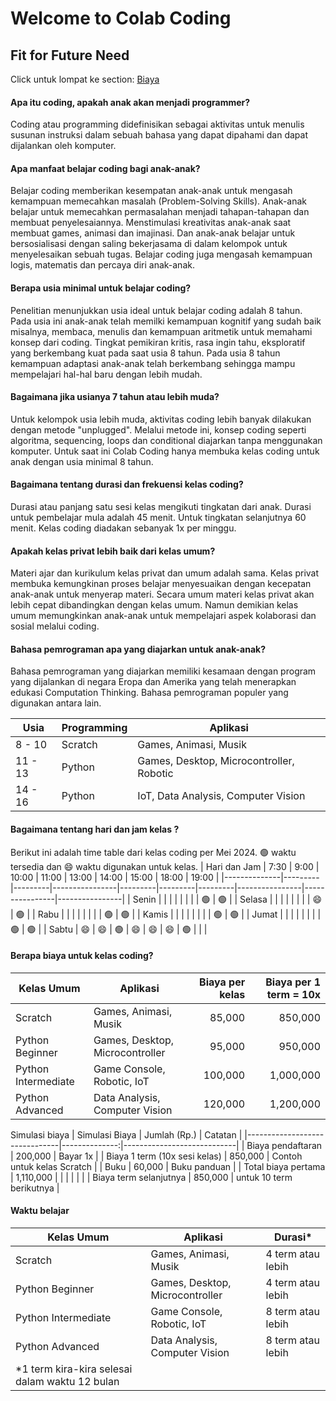 # Welcome to Colab Coding
## Fit for Future Need

Click untuk lompat ke section:
[Biaya](#Berapa-biaya-untuk-kelas-coding?)

#### Apa itu coding, apakah anak akan menjadi programmer?
Coding atau programming didefinisikan sebagai aktivitas untuk menulis susunan instruksi dalam sebuah bahasa yang dapat dipahami dan dapat dijalankan oleh komputer. 

#### Apa manfaat belajar coding bagi anak-anak?
Belajar coding memberikan kesempatan anak-anak untuk mengasah kemampuan memecahkan masalah (Problem-Solving Skills). Anak-anak belajar untuk memecahkan permasalahan menjadi tahapan-tahapan dan membuat penyelesaiannya. Menstimulasi kreativitas anak-anak saat membuat games, animasi dan imajinasi. Dan anak-anak belajar untuk bersosialisasi dengan saling bekerjasama di dalam kelompok untuk menyelesaikan sebuah tugas. Belajar coding juga mengasah kemampuan logis, matematis dan percaya diri anak-anak.

#### Berapa usia minimal untuk belajar coding?
Penelitian menunjukkan usia ideal untuk belajar coding adalah 8 tahun. Pada usia ini anak-anak telah memilki kemampuan kognitif yang sudah baik misalnya, membaca, menulis dan kemampuan aritmetik untuk memahami konsep dari coding. Tingkat pemikiran kritis, rasa ingin tahu, eksploratif yang berkembang kuat pada saat usia 8 tahun. Pada usia 8 tahun kemampuan adaptasi anak-anak telah berkembang sehingga mampu mempelajari hal-hal baru dengan lebih mudah.

#### Bagaimana jika usianya 7 tahun atau lebih muda?
Untuk kelompok usia lebih muda, aktivitas coding lebih banyak dilakukan dengan metode "unplugged". Melalui metode ini, konsep coding seperti algoritma, sequencing, loops dan conditional diajarkan tanpa menggunakan komputer. Untuk saat ini Colab Coding hanya membuka kelas coding untuk anak dengan usia minimal 8 tahun.

#### Bagaimana tentang durasi dan frekuensi kelas coding?
Durasi atau panjang satu sesi kelas mengikuti tingkatan dari anak. Durasi untuk pembelajar mula adalah 45 menit. Untuk tingkatan selanjutnya 60 menit. Kelas coding diadakan sebanyak 1x per minggu.

#### Apakah kelas privat lebih baik dari kelas umum?
Materi ajar dan kurikulum kelas privat dan umum adalah sama. Kelas privat membuka kemungkinan proses belajar menyesuaikan dengan kecepatan anak-anak untuk menyerap materi. Secara umum materi kelas privat akan lebih cepat dibandingkan dengan kelas umum. Namun demikian kelas umum memungkinkan anak-anak untuk mempelajari aspek kolaborasi dan sosial melalui coding.

#### Bahasa pemrograman apa yang diajarkan untuk anak-anak?
Bahasa pemrograman yang diajarkan memiliki kesamaan dengan program yang dijalankan di negara Eropa dan Amerika yang telah menerapkan edukasi Computation Thinking.  Bahasa pemrograman populer yang digunakan antara lain.

| Usia    | Programming | Aplikasi                                 |
|---------|-------------|------------------------------------------|
| 8 - 10  | Scratch     | Games, Animasi, Musik                    |
| 11 - 13 | Python      | Games, Desktop, Microcontroller, Robotic |
| 14 - 16 | Python      | IoT, Data Analysis, Computer Vision      |

#### Bagaimana tentang hari dan jam kelas ?
Berikut ini adalah time table dari kelas coding per Mei 2024. 🟢 waktu tersedia dan 😄 waktu digunakan untuk kelas.
| Hari dan Jam | 7:30    | 9:00    | 10:00          | 11:00   | 13:00   | 14:00   | 15:00          | 18:00          | 19:00          |
|--------------|---------|---------|----------------|---------|---------|---------|----------------|----------------|----------------|
| Senin        |         |         |                |         |         |         |                | :green_circle: | :green_circle: |
| Selasa       |         |         |                |         |         |         |                | :smile:        | :green_circle: |
| Rabu         |         |         |                |         |         |         |                | :green_circle: | :green_circle: |
| Kamis        |         |         |                |         |         |         |                | :green_circle: | :green_circle: |
| Jumat        |         |         |                |         |         |         |                | :green_circle: | :green_circle: |
| Sabtu        | :smile: | :smile: | :green_circle: | :smile: | :smile: | :smile: | :green_circle: |                |                |

#### Berapa biaya untuk kelas coding?
| Kelas Umum          | Aplikasi                                 | Biaya per kelas | Biaya per 1 term = 10x |
|---------------------|------------------------------------------|-----------------:|------------------------:|
| Scratch             | Games, Animasi, Musik                    | 85,000          |  850,000               |
| Python Beginner     | Games, Desktop, Microcontroller          | 95,000          |  950,000               |
| Python Intermediate | Game Console, Robotic, IoT               | 100,000         |  1,000,000             |
| Python Advanced     | Data Analysis, Computer Vision           | 120,000         |  1,200,000             |

Simulasi biaya
| Simulasi Biaya                | Jumlah (Rp.) | Catatan                    |
|-------------------------------|--------------:|----------------------------|
| Biaya pendaftaran             |  200,000     | Bayar 1x                   |
| Biaya 1 term (10x sesi kelas) |  850,000     | Contoh untuk kelas Scratch |
| Buku                          |  60,000      | Buku panduan               |
| Total biaya pertama           |  1,110,000   |                            |
|                               |              |                            |
| Biaya term selanjutnya        |  850,000     | untuk 10 term berikutnya   |

#### Waktu belajar
| Kelas Umum                                     | Aplikasi                        | Durasi*           |
|------------------------------------------------|---------------------------------|-------------------|
| Scratch                                        | Games, Animasi, Musik           | 4 term atau lebih |
| Python Beginner                                | Games, Desktop, Microcontroller | 4 term atau lebih |
| Python Intermediate                            | Game Console, Robotic, IoT      | 8 term atau lebih |
| Python Advanced                                | Data Analysis, Computer Vision  | 8 term atau lebih |
| *1 term kira-kira selesai dalam waktu 12 bulan |                                 |                   |
